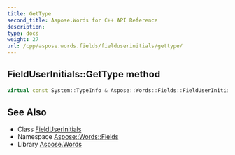 ```yaml
---
title: GetType
second_title: Aspose.Words for C++ API Reference
description: 
type: docs
weight: 27
url: /cpp/aspose.words.fields/fielduserinitials/gettype/
---
```

## FieldUserInitials::GetType method




```cpp
virtual const System::TypeInfo & Aspose::Words::Fields::FieldUserInitials::GetType() const override
```

## See Also

* Class [FieldUserInitials](../)
* Namespace [Aspose::Words::Fields](../../)
* Library [Aspose.Words](../../../)
